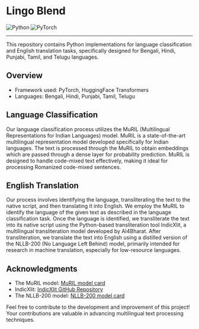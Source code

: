# Lingo Blend

![Python](https://img.shields.io/badge/Python-3776AB?style=for-the-badge&logo=python&logoColor=white)
![PyTorch](https://img.shields.io/badge/PyTorch-%23EE4C2C.svg?style=for-the-badge&logo=PyTorch&logoColor=white)

---

This repository contains Python implementations for language classification and English translation tasks, specifically designed for Bengali, Hindi, Punjabi, Tamil, and Telugu languages.

## Overview

- Framework used: PyTorch, HuggingFace Transformers
- Languages: Bengali, Hindi, Punjabi, Tamil, Telugu

## Language Classification

Our language classification process utilizes the MuRIL (Multilingual Representations for Indian Languages) model. MuRIL is a state-of-the-art multilingual representation model developed specifically for Indian languages. The text is processed through the MuRIL to obtain embeddings which are passed through a dense layer for probability prediction. MuRIL is designed to handle code-mixed text effectively, making it ideal for processing Romanized code-mixed sentences.

## English Translation

Our process involves identifying the language, transliterating the text to the native script, and then translating it into English. We employ the MuRIL to identify the language of the given text as described in the language classification task. Once the language is identified, we transliterate the text into its native script using the Python-based transliteration tool IndicXlit, a multilingual transliteration model developed by AI4Bharat. After transliteration, we translate the text into English using a distilled version of the NLLB-200 (No Language Left Behind) model, primarily intended for research in machine translation, especially for low-resource languages.

## Acknowledgments
- The MuRIL model: [MuRIL model card](https://huggingface.co/google/muril-base-cased)
- IndicXlit: [IndicXlit GitHub Repository](https://github.com/AI4Bharat/IndicXlit)
- The NLLB-200 model: [NLLB-200 model card](https://huggingface.co/facebook/nllb-200-distilled-600M)

Feel free to contribute to the development and improvement of this project! Your contributions are valuable in advancing multilingual text processing techniques.
